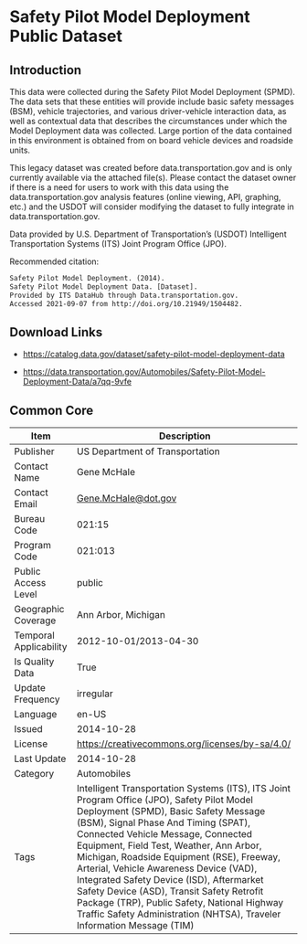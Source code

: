 # Safety Pilot Model Deployment Public Dataset

## Introduction

This data were collected during the Safety Pilot Model Deployment (SPMD). The data sets that these entities will provide include basic safety messages (BSM), vehicle trajectories, and various driver-vehicle interaction data, as well as contextual data that describes the circumstances under which the Model Deployment data was collected. Large portion of the data contained in this environment is obtained from on board vehicle devices and roadside units.

This legacy dataset was created before data.transportation.gov and is only currently available via the attached file(s). Please contact the dataset owner if there is a need for users to work with this data using the data.transportation.gov analysis features (online viewing, API, graphing, etc.) and the USDOT will consider modifying the dataset to fully integrate in data.transportation.gov.

Data provided by U.S. Department of Transportation’s (USDOT) Intelligent Transportation Systems (ITS) Joint Program Office (JPO).

Recommended citation:

```tex
Safety Pilot Model Deployment. (2014). 
Safety Pilot Model Deployment Data. [Dataset]. 
Provided by ITS DataHub through Data.transportation.gov. 
Accessed 2021-09-07 from http://doi.org/10.21949/1504482.
```

## Download Links

+ https://catalog.data.gov/dataset/safety-pilot-model-deployment-data

+ https://data.transportation.gov/Automobiles/Safety-Pilot-Model-Deployment-Data/a7qq-9vfe

## Common Core

| Item | Description |
|--|--|
| Publisher | US Department of Transportation |
| Contact Name | Gene McHale |
| Contact Email | Gene.McHale@dot.gov |
| Bureau Code | 021:15 |
| Program Code | 021:013 |
| Public Access Level | public |
| Geographic Coverage | Ann Arbor, Michigan |
| Temporal Applicability | 2012-10-01/2013-04-30 |
| Is Quality Data | True |
| Update Frequency | irregular |
| Language | en-US |
| Issued | 2014-10-28 |
| License | https://creativecommons.org/licenses/by-sa/4.0/ |
| Last Update | 2014-10-28 |
| Category | Automobiles |
| Tags | Intelligent Transportation Systems (ITS), ITS Joint Program Office (JPO), Safety Pilot Model Deployment (SPMD), Basic Safety Message (BSM), Signal Phase And Timing (SPAT), Connected Vehicle Message, Connected Equipment, Field Test, Weather, Ann Arbor, Michigan, Roadside Equipment (RSE), Freeway, Arterial, Vehicle Awareness Device (VAD), Integrated Safety Device (ISD), Aftermarket Safety Device (ASD), Transit Safety Retrofit Package (TRP), Public Safety, National Highway Traffic Safety Administration (NHTSA), Traveler Information Message (TIM) |

